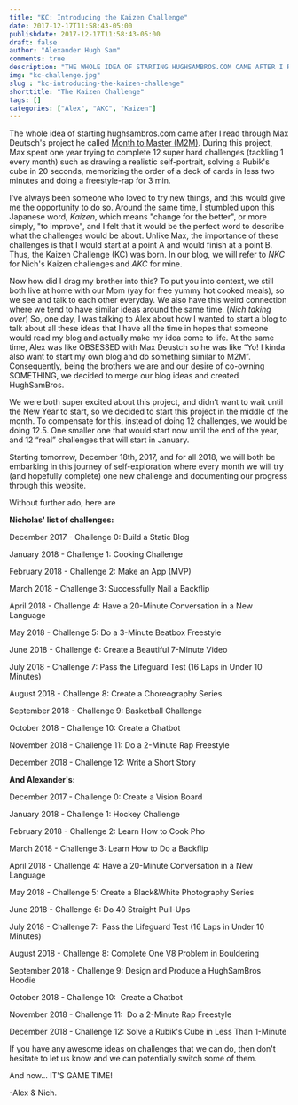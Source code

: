 ```yaml
---
title: "KC: Introducing the Kaizen Challenge"
date: 2017-12-17T11:58:43-05:00
publishdate: 2017-12-17T11:58:43-05:00
draft: false
author: "Alexander Hugh Sam"
comments: true
description: "THE WHOLE IDEA OF STARTING HUGHSAMBROS.COM CAME AFTER I READ THROUGH MAX DEUTSCH'S PROJECT HE CALLED MONTH TO MASTER (M2M)."
img: "kc-challenge.jpg"
slug : "kc-introducing-the-kaizen-challenge"
shorttitle: "The Kaizen Challenge"
tags: []
categories: ["Alex", "AKC", "Kaizen"]
---
```

The whole idea of starting hughsambros.com came after I read through Max Deutsch's project he called [Month to Master (M2M)](https://medium.com/@maxdeutsch/m2m-day-1-completing-12-ridiculously-hard-challenges-in-12-months-9843700c741f). During this project, Max spent one year trying to complete 12 super hard challenges (tackling 1 every month) such as drawing a realistic self-portrait, solving a Rubik's cube in 20 seconds, memorizing the order of a deck of cards in less two minutes and doing a freestyle-rap for 3 min.

I’ve always been someone who loved to try new things, and this would give me the opportunity to do so. Around the same time, I stumbled upon this Japanese word, _Kaizen_, which means "change for the better", or more simply, "to improve", and I felt that it would be the perfect word to describe what the challenges would be about. Unlike Max, the importance of these challenges is that I would start at a point A and would finish at a point B. Thus, the Kaizen Challenge (KC) was born. In our blog, we will refer to _NKC_ for Nich's Kaizen challenges and _AKC_ for mine.

Now how did I drag my brother into this? To put you into context, we still both live at home with our Mom (yay for free yummy hot cooked meals), so we see and talk to each other everyday. We also have this weird connection where we tend to have similar ideas around the same time. (_Nich taking over_) So, one day, I was talking to Alex about how I wanted to start a blog to talk about all these ideas that I have all the time in hopes that someone would read my blog and actually make my idea come to life. At the same time, Alex was like OBSESSED with Max Deustch so he was like “Yo! I kinda also want to start my own blog and do something similar to M2M”. Consequently, being the brothers we are and our desire of co-owning SOMETHING, we decided to merge our blog ideas and created HughSamBros.

We were both super excited about this project, and didn’t want to wait until the New Year to start, so we decided to start this project in the middle of the month. To compensate for this, instead of doing 12 challenges, we would be doing 12.5. One smaller one that would start now until the end of the year, and 12 “real” challenges that will start in January.

Starting tomorrow, December 18th, 2017, and for all 2018, we will both be embarking in this journey of self-exploration where every month we will try (and hopefully complete) one new challenge and documenting our progress through this website.

Without further ado, here are

**Nicholas' list of challenges:**

December 2017 - Challenge 0: Build a Static Blog

January 2018 - Challenge 1: Cooking Challenge

February 2018 - Challenge 2: Make an App (MVP)

March 2018 - Challenge 3: Successfully Nail a Backflip

April 2018 - Challenge 4: Have a 20-Minute Conversation in a New Language

May 2018 - Challenge 5: Do a 3-Minute Beatbox Freestyle

June 2018 - Challenge 6: Create a Beautiful 7-Minute Video

July 2018 - Challenge 7: Pass the Lifeguard Test (16 Laps in Under 10 Minutes)

August 2018 - Challenge 8: Create a Choreography Series

September 2018 - Challenge 9: Basketball Challenge

October 2018 - Challenge 10: Create a Chatbot

November 2018 - Challenge 11: Do a 2-Minute Rap Freestyle

December 2018 - Challenge 12: Write a Short Story



**And Alexander's:**

December 2017 - Challenge 0: Create a Vision Board

January 2018 - Challenge 1: Hockey Challenge

February 2018 - Challenge 2: Learn How to Cook Pho

March 2018 - Challenge 3: Learn How to Do a Backflip

April 2018 - Challenge 4: Have a 20-Minute Conversation in a New Language

May 2018 - Challenge 5: Create a Black&White Photography Series

June 2018 - Challenge 6: Do 40 Straight Pull-Ups

July 2018 - Challenge 7:  Pass the Lifeguard Test (16 Laps in Under 10 Minutes)

August 2018 - Challenge 8: Complete One V8 Problem in Bouldering

September 2018 - Challenge 9: Design and Produce a HughSamBros Hoodie

October 2018 - Challenge 10:  Create a Chatbot

November 2018 - Challenge 11:  Do a 2-Minute Rap Freestyle

December 2018 - Challenge 12: Solve a Rubik's Cube in Less Than 1-Minute



If you have any awesome ideas on challenges that we can do, then don't hesitate to let us know and we can potentially switch some of them.

And now... IT'S GAME TIME!

-Alex & Nich.
